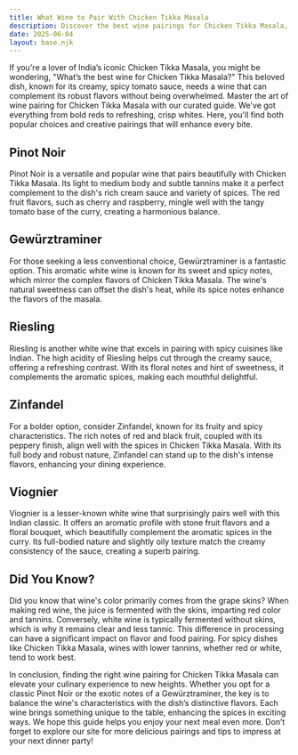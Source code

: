 ```yaml
---
title: What Wine to Pair With Chicken Tikka Masala
description: Discover the best wine pairings for Chicken Tikka Masala, from bold reds to crisp whites.
date: 2025-06-04
layout: base.njk
---
```


If you're a lover of India’s iconic Chicken Tikka Masala, you might be wondering, "What’s the best wine for Chicken Tikka Masala?" This beloved dish, known for its creamy, spicy tomato sauce, needs a wine that can complement its robust flavors without being overwhelmed. Master the art of wine pairing for Chicken Tikka Masala with our curated guide. We've got everything from bold reds to refreshing, crisp whites. Here, you'll find both popular choices and creative pairings that will enhance every bite.

## Pinot Noir

Pinot Noir is a versatile and popular wine that pairs beautifully with Chicken Tikka Masala. Its light to medium body and subtle tannins make it a perfect complement to the dish's rich cream sauce and variety of spices. The red fruit flavors, such as cherry and raspberry, mingle well with the tangy tomato base of the curry, creating a harmonious balance.

## Gewürztraminer

For those seeking a less conventional choice, Gewürztraminer is a fantastic option. This aromatic white wine is known for its sweet and spicy notes, which mirror the complex flavors of Chicken Tikka Masala. The wine's natural sweetness can offset the dish's heat, while its spice notes enhance the flavors of the masala.

## Riesling

Riesling is another white wine that excels in pairing with spicy cuisines like Indian. The high acidity of Riesling helps cut through the creamy sauce, offering a refreshing contrast. With its floral notes and hint of sweetness, it complements the aromatic spices, making each mouthful delightful.

## Zinfandel

For a bolder option, consider Zinfandel, known for its fruity and spicy characteristics. The rich notes of red and black fruit, coupled with its peppery finish, align well with the spices in Chicken Tikka Masala. With its full body and robust nature, Zinfandel can stand up to the dish's intense flavors, enhancing your dining experience.

## Viognier

Viognier is a lesser-known white wine that surprisingly pairs well with this Indian classic. It offers an aromatic profile with stone fruit flavors and a floral bouquet, which beautifully complement the aromatic spices in the curry. Its full-bodied nature and slightly oily texture match the creamy consistency of the sauce, creating a superb pairing.

## Did You Know?

Did you know that wine's color primarily comes from the grape skins? When making red wine, the juice is fermented with the skins, imparting red color and tannins. Conversely, white wine is typically fermented without skins, which is why it remains clear and less tannic. This difference in processing can have a significant impact on flavor and food pairing. For spicy dishes like Chicken Tikka Masala, wines with lower tannins, whether red or white, tend to work best.

In conclusion, finding the right wine pairing for Chicken Tikka Masala can elevate your culinary experience to new heights. Whether you opt for a classic Pinot Noir or the exotic notes of a Gewürztraminer, the key is to balance the wine's characteristics with the dish’s distinctive flavors. Each wine brings something unique to the table, enhancing the spices in exciting ways. We hope this guide helps you enjoy your next meal even more. Don’t forget to explore our site for more delicious pairings and tips to impress at your next dinner party!
